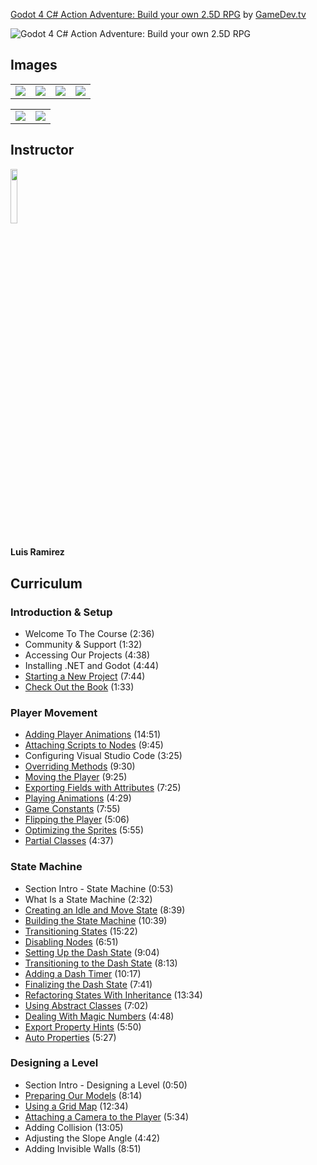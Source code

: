 [Godot 4 C# Action Adventure: Build your own 2.5D RPG](https://www.gamedev.tv/p/godot-c-action-adventure)
by [GameDev.tv](https://www.gamedev.tv)

![Godot 4 C# Action Adventure: Build your own 2.5D RPG](https://www.filepicker.io/api/file/7ACCclHRmNUsNyApaxAC)


## Images
<table>
    <tr>
        <td><img src="https://www.filepicker.io/api/file/2ZFn2mcdTlWkfCtcKus4" /></td>
        <td><img src="https://www.filepicker.io/api/file/WhMi4csMRiG8Ss2jawo5" /></td>
        <td><img src="https://www.filepicker.io/api/file/oXXmfLEfSjyJDClrvD9x" /></td>
        <td><img src="https://www.filepicker.io/api/file/8mVrEYGsQGC1mm6uaxgu" /></td>
    </tr>
</table>

<table>
    <tr>
        <td><img src="https://www.filepicker.io/api/file/l8zI7wj3QemqakkRT9lC" /></td>
        <td><img src="https://www.filepicker.io/api/file/tVFuWDKTTCmfGebuDC61" /></td>
    </tr>
</table>

## Instructor
<img src="https://www.filepicker.io/api/file/U9lUnKKLRveS55XUXelp" width="15%" />
<h4>Luis Ramirez</h4>

## Curriculum
### Introduction & Setup
- Welcome To The Course (2:36)
- Community & Support (1:32)
- Accessing Our Projects (4:38)
- Installing .NET and Godot (4:44)
- [Starting a New Project](https://github.com/aaronmsimon/godot-gamedevtv-godot-c-action-adventure/commit/e21cb0e4681a90a18d8b447c7a9e04f11e9bae9d) (7:44)
- [Check Out the Book](https://github.com/aaronmsimon/godot-gamedevtv-godot-c-action-adventure/commit/c1ff5a04186f15101462df3f00442dbaff07ffa7) (1:33)

### Player Movement
- [Adding Player Animations](https://github.com/aaronmsimon/godot-gamedevtv-godot-c-action-adventure/commit/0d0f57ea25a682b17251a7d29ed99b28734e7a1e) (14:51)
- [Attaching Scripts to Nodes](https://github.com/aaronmsimon/godot-gamedevtv-godot-c-action-adventure/commit/a1e3d995d6154cfa9798e490b72ec8721dd0c819) (9:45)
- Configuring Visual Studio Code (3:25)
- [Overriding Methods](https://github.com/aaronmsimon/godot-gamedevtv-godot-c-action-adventure/commit/6c19617f5bd3dc0deea519a464bd40d29750db32) (9:30)
- [Moving the Player](https://github.com/aaronmsimon/godot-gamedevtv-godot-c-action-adventure/commit/bc6765fae67abe555611d02c15fb4f8a72ec3dbf) (9:25)
- [Exporting Fields with Attributes](https://github.com/aaronmsimon/godot-gamedevtv-godot-c-action-adventure/commit/9d3c7f5e612b6fa8534f023210f5348debf03bac) (7:25)
- [Playing Animations](https://github.com/aaronmsimon/godot-gamedevtv-godot-c-action-adventure/commit/93fe7959eb8f18c1504e016211fa29eea2c5368a) (4:29)
- [Game Constants](https://github.com/aaronmsimon/godot-gamedevtv-godot-c-action-adventure/commit/95cf09b5e48927f15d880fb8810d454006419db9) (7:55)
- [Flipping the Player](https://github.com/aaronmsimon/godot-gamedevtv-godot-c-action-adventure/commit/9d9f2dc7cae9094018243c4a794c6a36de09d75f) (5:06)
- [Optimizing the Sprites](https://github.com/aaronmsimon/godot-gamedevtv-godot-c-action-adventure/commit/b6f03691ba02a50446b3a93b83893c3dfb5bec48) (5:55)
- [Partial Classes](https://github.com/aaronmsimon/godot-gamedevtv-godot-c-action-adventure/commit/cb2ef81479dd300c5afebc5f7c1ccdd96d610d00) (4:37)

### State Machine
- Section Intro - State Machine (0:53)
- What Is a State Machine (2:32)
- [Creating an Idle and Move State](https://github.com/aaronmsimon/godot-gamedevtv-godot-c-action-adventure/commit/92de2cf92d225c7e768b62578474d0485fc00565) (8:39)
- [Building the State Machine](https://github.com/aaronmsimon/godot-gamedevtv-godot-c-action-adventure/commit/bbefedc70c237bead365561b82c19d8d025725fa) (10:39)
- [Transitioning States](https://github.com/aaronmsimon/godot-gamedevtv-godot-c-action-adventure/commit/b57be126c649e831963c86cad04ed7aa8646f9a0) (15:22)
- [Disabling Nodes](https://github.com/aaronmsimon/godot-gamedevtv-godot-c-action-adventure/commit/2e4ec8d48ca8a8f2c24990f3c62b6a4965af9f53) (6:51)
- [Setting Up the Dash State](https://github.com/aaronmsimon/godot-gamedevtv-godot-c-action-adventure/commit/07ba00503a1d80b7f462a9c160f1ad9339a30061) (9:04)
- [Transitioning to the Dash State](https://github.com/aaronmsimon/godot-gamedevtv-godot-c-action-adventure/commit/d09b3a84073a60d7ffa06c49e390deec452eddb8) (8:13)
- [Adding a Dash Timer](https://github.com/aaronmsimon/godot-gamedevtv-godot-c-action-adventure/commit/7d7a7e4f8cf3b0fd302fe5799d91002af1547151) (10:17)
- [Finalizing the Dash State](https://github.com/aaronmsimon/godot-gamedevtv-godot-c-action-adventure/commit/9d2b352bed1977f7ebd4458d98130b40417eb118) (7:41)
- [Refactoring States With Inheritance](https://github.com/aaronmsimon/godot-gamedevtv-godot-c-action-adventure/commit/09249338e9734bec4f6b8626b1bbeda66fb55574) (13:34)
- [Using Abstract Classes](https://github.com/aaronmsimon/godot-gamedevtv-godot-c-action-adventure/commit/c8701a8fc0e448a3738132bef182795e2babf6b7) (7:02)
- [Dealing With Magic Numbers](https://github.com/aaronmsimon/godot-gamedevtv-godot-c-action-adventure/commit/99b12a96914924657f09d54949db3778b7fb7f14) (4:48)
- [Export Property Hints](https://github.com/aaronmsimon/godot-gamedevtv-godot-c-action-adventure/commit/0d9381ec9ea41316c8bdcdd02f53115b535114f3) (5:50)
- [Auto Properties](https://github.com/aaronmsimon/godot-gamedevtv-godot-c-action-adventure/commit/d8e9f3cc41291fd32dc96bb9991714cedfefd4a5) (5:27)

### Designing a Level
- Section Intro - Designing a Level (0:50)
- [Preparing Our Models](https://github.com/aaronmsimon/godot-gamedevtv-godot-c-action-adventure/commit/ac12f590004a1c679b4629424b54fbbfaf5f1097) (8:14)
- [Using a Grid Map](https://github.com/aaronmsimon/godot-gamedevtv-godot-c-action-adventure/commit/1445ffec80557132a82e9bfb9cc504ffda96546a) (12:34)
- [Attaching a Camera to the Player](https://github.com/aaronmsimon/godot-gamedevtv-godot-c-action-adventure/commit/e45caf0986a6c6f35e0a299038ddae3827f2e343) (5:34)
- Adding Collision (13:05)
- Adjusting the Slope Angle (4:42)
- Adding Invisible Walls (8:51)